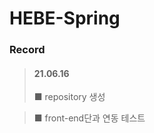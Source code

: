 HEBE-Spring
===========
### __Record__
> #### __21.06.16__
> ■ repository 생성


> ■ front-end단과 연동 테스트
